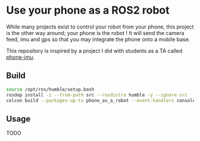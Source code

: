 # Use your phone as a ROS2 robot

While many projects exist to control your robot from your phone, this project is the other way around; your phone is the robot ! It will send the camera feed, imu and gps so that you may integrate the phone onto a mobile base.

This repository is inspired by a project I did with students as a TA called [phone-imu](https://github.com/vtalpaert/phone-imu).

## Build

```bash
source /opt/ros/humble/setup.bash
rosdep install -i --from-path src --rosdistro humble -y --ignore-src
colcon build --packages-up-to phone_as_a_robot --event-handlers console_direct+
```

## Usage

TODO
